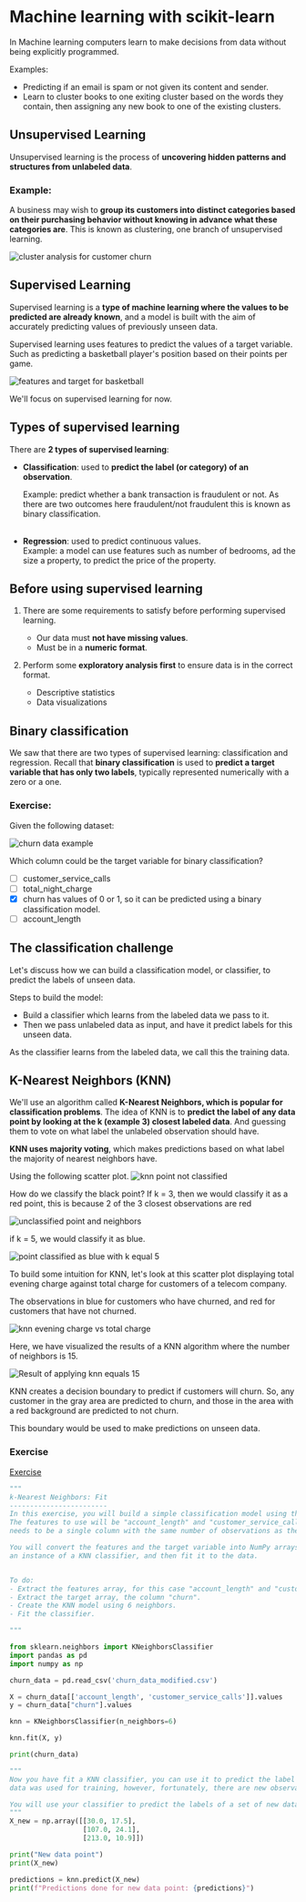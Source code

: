 # Machine learning with scikit-learn

In Machine learning computers learn to make decisions from data without 
being explicitly programmed.

Examples: 
- Predicting if an email is spam or not given its content and sender. 
- Learn to cluster books to one exiting cluster based on the words they contain, then assigning any new book to one of the existing clusters.


## Unsupervised Learning
Unsupervised learning is the process of __uncovering hidden patterns 
and structures from unlabeled data__.

### Example: 
A business may wish to __group its customers into distinct categories based 
on their purchasing behavior without knowing in advance what these 
categories are__. This is known as clustering, one branch of unsupervised learning.

![cluster analysis for customer churn](imgs/cluster_analysis_for_customer_churn.png)


## Supervised Learning
Supervised learning is a __type of machine learning where the values to 
be predicted are already known__, and a model is built with the aim of 
accurately predicting values of previously unseen data.

Supervised learning uses features to predict the values of a 
target variable. Such as predicting a basketball player's position based 
on their points per game.

![features and target for basketball](imgs/features_and_target_for_basket.png)

We'll focus on supervised learning for now.

## Types of supervised learning
There are __2 types of supervised learning__:
- __Classification__: used to __predict the label (or category) of an observation__.

	Example: predict whether a bank transaction is fraudulent or not. As there 
    are two outcomes here fraudulent/not fraudulent this is known as 
  	binary classification. <br><br>

- __Regression__: used to predict continuous values.<br>
    Example: a model can use features such as number of bedrooms, ad the size 
    a property, to predict the price of the property.


## Before using supervised learning
1. There are some requirements to satisfy before performing supervised learning. 
   - Our data must __not have missing values__. 
   - Must be in a __numeric format__.

2. Perform some __exploratory analysis first__ to ensure data is in the correct format.
   - Descriptive statistics
   - Data visualizations

## Binary classification

We saw that there are two types of supervised learning: classification and 
regression. Recall that __binary classification__ is used to __predict a 
target variable that has only two labels__, typically represented numerically 
with a zero or a one.

### Exercise:
Given the following dataset:

![churn data example](imgs/churn_dataset_example.png)


Which column could be the target variable for binary classification?

- [ ] customer_service_calls
- [ ] total_night_charge
-  [X] churn
	has values of 0 or 1, so it can be predicted using a binary classification model.
- [ ] account_length

## The classification challenge
Let's discuss how we can build a classification model, or classifier, to predict 
the labels of unseen data.

Steps to build the model:
- Build a classifier which learns from the labeled data we pass to it.
- Then we pass unlabeled data as input, and have it predict labels for this unseen data.

As the classifier learns from the labeled data, we call this the training data.


## K-Nearest Neighbors (KNN)

We'll use an algorithm called __K-Nearest Neighbors, which is popular for classification problems__. 
The idea of KNN is to __predict the label of any data point by looking at the k (example 3) closest 
labeled data__. And guessing them to vote on what label the unlabeled observation should have.

__KNN uses majority voting__, which makes predictions based on what label the majority of nearest 
neighbors have. 

Using the following scatter plot. 
![knn point not classified](imgs/knn_point_not_classified.png)


How do we classify the black point?
If k = 3, then we would classify it as a red point, this is because 2 of the 3 
closest observations are red

![unclassified point and neighbors](imgs/unclassified_point_and_neighbors.png)

if k = 5, we would classify it as blue.

![point classified as blue with k equal 5](imgs/unclassified_point_with_k_5.png)

To build some intuition for KNN, let's look at this scatter plot displaying 
total evening charge against total charge for customers of a telecom company. 

The observations in blue for customers who have churned, and red for 
customers that have not churned. 

![knn evening charge vs total charge](imgs/knn_evening_charge_vs_total_day_charge.png)

Here, we have visualized the results of a KNN algorithm where the number 
of neighbors is 15.

![Result of applying knn equals 15](imgs/result_of_applying_knn_15.png)

KNN creates a decision boundary to predict if customers will churn. So, any 
customer in the gray area are predicted to churn, and those in the area 
with a red background are predicted to not churn.

This boundary would be used to make predictions on unseen data. 

### Exercise
[Exercise](https://github.com/spuzi/machine_learning_training/blob/main/knn/00_knn_fit.py)

```python
"""
k-Nearest Neighbors: Fit
------------------------
In this exercise, you will build a simple classification model using the churn_df dataset.
The features to use will be "account_length" and "customer_service_calls". The target, "churn",
needs to be a single column with the same number of observations as the feature data.

You will convert the features and the target variable into NumPy arrays, create
an instance of a KNN classifier, and then fit it to the data.


To do:
- Extract the features array, for this case "account_length" and "customer_service_calls".
- Extract the target array, the column "churn".
- Create the KNN model using 6 neighbors.
- Fit the classifier.

"""

from sklearn.neighbors import KNeighborsClassifier
import pandas as pd
import numpy as np

churn_data = pd.read_csv('churn_data_modified.csv')

X = churn_data[['account_length', 'customer_service_calls']].values
y = churn_data["churn"].values

knn = KNeighborsClassifier(n_neighbors=6)

knn.fit(X, y)

print(churn_data)

"""
Now you have fit a KNN classifier, you can use it to predict the label of new data points. All available 
data was used for training, however, fortunately, there are new observations available (X_new). 

You will use your classifier to predict the labels of a set of new data points
"""
X_new = np.array([[30.0, 17.5],
                  [107.0, 24.1],
                  [213.0, 10.9]])

print("New data point")
print(X_new)

predictions = knn.predict(X_new)
print(f"Predictions done for new data point: {predictions}")
```